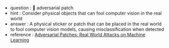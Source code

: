 - question : 🔖 adversarial patch
- hint : Consider physical objects that can fool computer vision in the real world
- answer : A physical sticker or patch that can be placed in the real world to fool computer vision models, causing misclassification when detected
- reference : <a href="https://www.youtube.com/watch?v=i1sp4X57TL4" target="_blank">Adversarial Patches: Real World Attacks on Machine Learning</a>